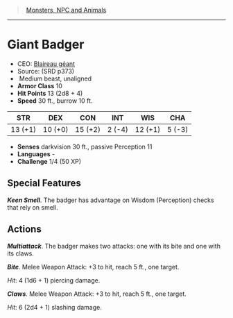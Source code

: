 ﻿---
!MonsterVO
Type: beast
Size: Medium
Alignment: unaligned
ArmorClass: 10
HitPoints: 13 (2d8 + 4)
Speed: 30 ft., burrow 10 ft.
Strength: 13 (+1)
Dexterity: 10 (+0)
Constitution: 15 (+2)
Intelligence: ' 2 (-4)'
Wisdom: 12 (+1)
Charisma: ' 5 (-3)'
Senses: darkvision 30 ft., passive Perception 11
Languages: '-'
Challenge: 1/4 (50 XP)
Id: monsters_vo.md#giant-badger
ParentLink: monsters_vo.md#monsters-npc-and-animals
Name: Giant Badger
ParentName: Monsters, NPC and Animals
NameLevel: 1
AltName: '[Blaireau géant](hd_monsters_blaireau_geant.md)'
Source: (SRD p373)
---
> [Monsters, NPC and Animals](srd_monsters.md)

---

# Giant Badger

- CEO: [Blaireau géant](hd_monsters_blaireau_geant.md)
- Source: (SRD p373)
-  Medium beast, unaligned
- **Armor Class** 10
- **Hit Points** 13 (2d8 + 4)
- **Speed** 30 ft., burrow 10 ft.

|STR|DEX|CON|INT|WIS|CHA|
|---|---|---|---|---|---|
|13 (+1)|10 (+0)|15 (+2)| 2 (-4)|12 (+1)| 5 (-3)|

- **Senses** darkvision 30 ft., passive Perception 11
- **Languages** -
- **Challenge** 1/4 (50 XP)

## Special Features

**_Keen Smell_**. The badger has advantage on Wisdom (Perception) checks that rely on smell.

## Actions

**_Multiattack_**. The badger makes two attacks: one with its bite and one with its claws.

**_Bite_**. Melee Weapon Attack: +3 to hit, reach 5 ft., one target.

_Hit_: 4 (1d6 + 1) piercing damage.

**_Claws_**. Melee Weapon Attack: +3 to hit, reach 5 ft., one target.

_Hit_: 6 (2d4 + 1) slashing damage.


